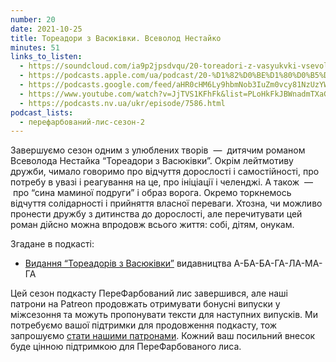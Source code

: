 ```yaml
---
number: 20
date: 2021-10-25
title: Тореадори з Васюківки. Всеволод Нестайко
minutes: 51
links_to_listen:
  - https://soundcloud.com/ia9p2jpsdvqu/20-toreadori-z-vasyukvki-vsevolod-nestayko
  - https://podcasts.apple.com/ua/podcast/20-%D1%82%D0%BE%D1%80%D0%B5%D0%B0%D0%B4%D0%BE%D1%80%D0%B8-%D0%B7-%D0%B2%D0%B0%D1%81%D1%8E%D0%BA%D1%96%D0%B2%D0%BA%D0%B8-%D0%B2%D1%81%D0%B5%D0%B2%D0%BE%D0%BB%D0%BE%D0%B4-%D0%BD%D0%B5%D1%81%D1%82%D0%B0%D0%B9%D0%BA%D0%BE/id1563575488?i=1000539597579
  - https://podcasts.google.com/feed/aHR0cHM6Ly9hbmNob3IuZm0vcy81NzUzYWEwMC9wb2RjYXN0L3Jzcw/episode/MmIyZTQzOGUtZGY1NC00OTE0LThiOTQtODRhMDRkNGU2N2Ux
  - https://www.youtube.com/watch?v=JjTVS1KFhFk&list=PLoHkFkJBWnadmTXaGYTeHX7pwAliObyHw&index=9
  - https://podcasts.nv.ua/ukr/episode/7586.html
podcast_lists:
  - перефарбований-лис-сезон-2
---
```


Завершуємо сезон одним з улюблених творів  —  дитячим романом Всеволода
Нестайка “Тореадори з Васюківки”. Окрім лейтмотиву дружби, чимало говоримо про
відчуття дорослості і самостійності, про потребу в увазі і реагування на це,
про ініціації і челенджі. А також  —  про “сина маминої подруги” і образ
ворога. Окремо торкнемось відчуття солідарності і прийняття власної переваги.
Хтозна, чи можливо пронести дружбу з дитинства до дорослості, але
перечитувати цей роман дійсно можна впродовж всього життя: собі, дітям,
онукам.

Згадане в подкасті:

- [Видання “Тореадорів з Васюківки”][1] видавництва А-БА-БА-ГА-ЛА-МА-ГА

Цей сезон подкасту ПереФарбований лис завершився, але наші патрони на Patreon
продовжать отримувати бонусні випуски у міжсезоння та можуть пропонувати тексти
для наступних випусків.  Ми потребуємо вашої підтримки для продовження
подкасту, тож запрошуємо [стати нашими патронами][2]. Кожний ваш посильний
внесок буде цінною підтримкою для ПереФарбованого лиса.

[1]: https://cutt.ly/zRiyCix
[2]: https://www.patreon.com/repaintedfox
